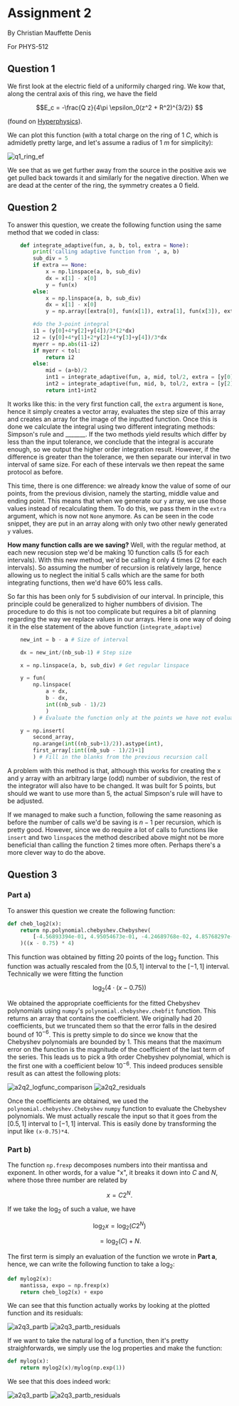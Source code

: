 # Assignment 2

By Christian Mauffette Denis

For PHYS-512

## Question 1

We first look at the electric field of a uniformily charged ring. We kow that, along the central axis of this ring, we have the field

$$E_c = -\frac{Q z}{4\pi \epsilon_0(z^2 + R^2)^{3/2}} $$

(found on [Hyperphysics](http://hyperphysics.phy-astr.gsu.edu/hbase/electric/elelin.html)).

We can plot this function (with a total charge on the ring of 1 $C$, which is admidetly pretty large, and let's assume a radius of 1 $m$ for simplicity):

![q1_ring_ef](figs/q1_ring_ef.jpg)

We see that as we get further away from the source in the positive axis we get pulled back towards it and similarly for the negative direction. When we are dead at the center of the ring, the symmetry creates a 0 field.

## Question 2

To answer this question, we create the following function using the same method that we coded in class:

```python
    def integrate_adaptive(fun, a, b, tol, extra = None):
        print('calling adaptive function from ', a, b)
        sub_div = 5
        if extra == None:
            x = np.linspace(a, b, sub_div)
            dx = x[1] - x[0]
            y = fun(x)
        else:
            x = np.linspace(a, b, sub_div)
            dx = x[1] - x[0]
            y = np.array([extra[0], fun(x[1]), extra[1], fun(x[3]), extra[2]])

        #do the 3-point integral
        i1 = (y[0]+4*y[2]+y[4])/3*(2*dx)
        i2 = (y[0]+4*y[1]+2*y[2]+4*y[3]+y[4])/3*dx
        myerr = np.abs(i1-i2)
        if myerr < tol:
            return i2
        else:
            mid = (a+b)/2
            int1 = integrate_adaptive(fun, a, mid, tol/2, extra = [y[0], y[1], y[2]])
            int2 = integrate_adaptive(fun, mid, b, tol/2, extra = [y[2], y[3], y[4]])
            return int1+int2

```

It works like this: in the very first function call, the `extra` argument is `None`, hence it simply creates a vector array, evaluates the step size of this array and creates an array for the image of the inputted function. Once this is done we calculate the integral using two different integrating methods: Simpson's rule and _______. If the two methods yield results which differ by less than the input tolerance, we conclude that the integral is accurate enough, so we output the higher order integration result. However, if the difference is greater than the tolerance, we then separate our interval in two interval of same size. For each of these intervals we then repeat the same protocol as before.

This time, there is one difference: we already know the value of some of our points, from the previous division, namely the starting, middle value and ending point. This means that when we generate our `y` array, we use those values instead of recalculating them. To do this, we pass them in the `extra` argument, which is now not `None` anymore. As can be seen in the code snippet, they are put in an array along with only two other newly generated `y` values.

**How many function calls are we saving?** Well, with the regular method, at each new recusion step we'd be making 10 function calls (5 for each intervals). With this new method, we'd be calling it only 4 times (2 for each intervals). So assuming the number of recursion is relatively large, hence allowing us to neglect the initial 5 calls which are the same for both integrating functions, then we'd have 60% less calls.

So far this has been only for 5 subdivision of our interval. In principle, this principle could be generalized to higher numbbers of division. The procedure to do this is not too complicate but requires a bit of planning regarding the way we replace values in our arrays. Here is one way of doing it in the else statement of the above function (`integrate_adaptive`)

```python
    new_int = b - a # Size of interval

    dx = new_int/(nb_sub-1) # Step size

    x = np.linspace(a, b, sub_div) # Get regular linspace

    y = fun(
        np.linspace(
            a + dx, 
            b - dx, 
            int((nb_sub - 1)/2)
            )
        ) # Evaluate the function only at the points we have not evaluated yet

    y = np.insert(
        second_array, 
        np.arange(int((nb_sub+1)/2)).astype(int), 
        first_array[:int((nb_sub - 1)/2)+1]
        ) # Fill in the blanks from the previous recursion call
```

A  problem with this method is that, although this works for creating the x and y array with an arbitrary large (odd) number of subdivion, the rest of the integrator will also have to be changed. It was built for 5 points, but should we want to use more than 5, the actual Simpson's rule will have to be adjusted.

If we managed to make such a function, following the same reasoning as before the number of calls we'd be saving is $n-1$ per recursion, which is pretty good. However, since we do require a lot of calls to functions like `insert` and two `linspace`s the method described above might not be more beneficial than calling the function 2 times more often. Perhaps there's a more clever way to do the above.

## Question 3

### Part a)

To answer this question we create the following function:

```python
def cheb_log2(x):
    return np.polynomial.chebyshev.Chebyshev(
        [-4.56893394e-01, 4.95054673e-01, -4.24689768e-02, 4.85768297e-03, -6.25084976e-04, 8.57981013e-05, -1.22671891e-05, 1.80404306e-06]
    )((x - 0.75) * 4)
```

This function was obtained by fitting 20 points of the $\log_2$ function. This function was actually rescaled from the $[0.5, 1]$ interval to the $[-1, 1]$ interval. Technically we were fitting the function

$$\log_2\left(4\cdot(x - 0.75) \right)$$

We obtained the appropriate coefficients for the fitted Chebyshev polynomials using `numpy`'s `polynomial.chebyshev.chebfit` function. This returns an array that contains the coefficient. We originally had 20 coefficients, but we truncated them so that the error falls in the desired bound of $10^{-6}$. This is pretty simple to do since we know that the Chebyshev polynomials are bounded by 1. This means that the maximum error on the function is the magnitude of the coefficient of the last term of the series. This leads us to pick a 9th order Chebyshev polynomial, which is the first one with a coefficient below $10^{-6}$. This indeed produces sensible result as can attest the following plots:

![a2q2_logfunc_comparison](figs/a2q2_logfunc_comparison.jpg)
![a2q2_residuals](figs/a2q2_residuals.jpg)

Once the coefficients are obtained, we used the `polynomial.chebyshev.Chebyshev` `numpy` function to evaluate the Chebyshev polynomials. We must actually rescale the input so that it goes from the $[0.5, 1]$ interval to $[-1, 1]$ interval. This is easily done by transforming the input like `(x-0.75)*4`.

### Part b)

The function `np.frexp` decomposes numbers into their mantissa and exponent. In other words, for a value "x", it breaks it down into $C$ and $N$, where those three number are related by

$$x = C 2^N. $$

If we take the $\log_2$ of such a value, we have

$$\log_2 x = \log_2 \left(C 2^N \right) $$

$$ = \log_2 (C ) + N. $$

The first term is simply an evaluation of the function we wrote in **Part a**, hence, we can write the following function to take a $\log_2$:

```python
def mylog2(x):
    mantissa, expo = np.frexp(x)
    return cheb_log2(x) + expo
```

We can see that this function actually works by looking at the plotted function and its residuals:

![a2q3_partb](figs/a2q3_partb.jpg)
![a2q3_partb_residuals](figs/a2q3_partb_residuals.jpg)

If we want to take the natural log of a function, then it's pretty straighforwards, we simply use the log properties and make the function:

```python
def mylog(x):
    return mylog2(x)/mylog(np.exp(1))
```

We see that this does indeed work:

![a2q3_partb](figs/a2q3_partb2.jpg)
![a2q3_partb_residuals](figs/a2q3_partb_residuals2.jpg)
